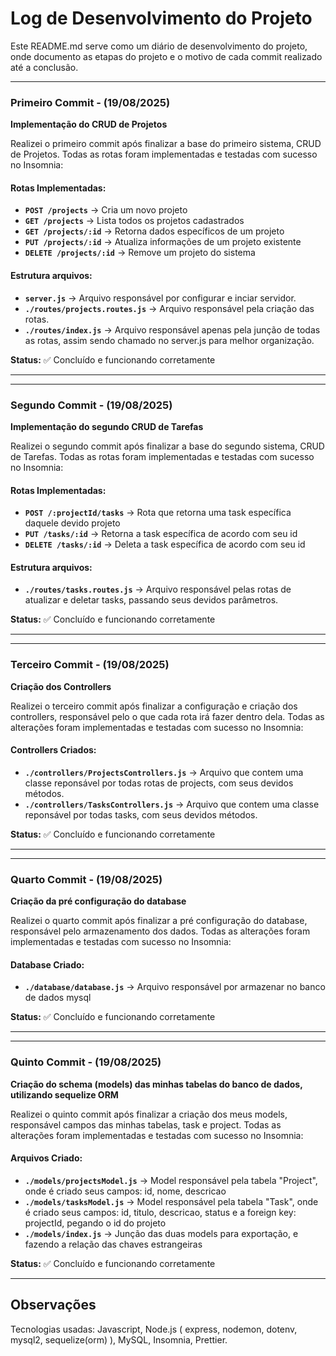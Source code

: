 # Log de Desenvolvimento do Projeto

Este README.md serve como um diário de desenvolvimento do projeto, onde documento as etapas do projeto e o motivo de cada commit realizado até a conclusão.

---

### Primeiro Commit - (19/08/2025)
**Implementação do CRUD de Projetos**

Realizei o primeiro commit após finalizar a base do primeiro sistema, CRUD de Projetos. Todas as rotas foram implementadas e testadas com sucesso no Insomnia:

#### Rotas Implementadas:
- **`POST /projects`** → Cria um novo projeto
- **`GET /projects`** → Lista todos os projetos cadastrados
- **`GET /projects/:id`** → Retorna dados específicos de um projeto
- **`PUT /projects/:id`** → Atualiza informações de um projeto existente
- **`DELETE /projects/:id`** → Remove um projeto do sistema

#### Estrutura arquivos:
- **`server.js`** → Arquivo responsável por configurar e inciar servidor.
- **`./routes/projects.routes.js`** → Arquivo responsável pela criação das rotas.
- **`./routes/index.js`** → Arquivo responsável apenas pela junção de todas as rotas, assim sendo chamado no server.js para melhor organização.

**Status:** ✅ Concluído e funcionando corretamente

---
---

### Segundo Commit - (19/08/2025)
**Implementação do segundo CRUD de Tarefas**

Realizei o segundo commit após finalizar a base do segundo sistema, CRUD de Tarefas. Todas as rotas foram implementadas e testadas com sucesso no Insomnia:

#### Rotas Implementadas:
- **`POST /:projectId/tasks`** → Rota que retorna uma task específica daquele devido projeto
- **`PUT /tasks/:id`** → Retorna a task específica de acordo com seu id
- **`DELETE /tasks/:id`** → Deleta a task específica de acordo com seu id

#### Estrutura arquivos:
- **`./routes/tasks.routes.js`** → Arquivo responsável pelas rotas de atualizar e deletar tasks, passando seus devidos parâmetros.

**Status:** ✅ Concluído e funcionando corretamente

---
---

### Terceiro Commit - (19/08/2025)
**Criação dos Controllers**

Realizei o terceiro commit após finalizar a configuração e criação dos controllers, responsável pelo o que cada rota irá fazer dentro dela. Todas as alterações foram implementadas e testadas com sucesso no Insomnia:

#### Controllers Criados:
- **`./controllers/ProjectsControllers.js`** → Arquivo que contem uma classe reponsável por todas rotas de projects, com seus devidos métodos.
- **`./controllers/TasksControllers.js`** → Arquivo que contem uma classe reponsável por todas tasks, com seus devidos métodos.

**Status:** ✅ Concluído e funcionando corretamente

---
---

### Quarto Commit - (19/08/2025)
**Criação da pré configuração do database**

Realizei o quarto commit após finalizar a pré configuração do database, responsável pelo armazenamento dos dados. Todas as alterações foram implementadas e testadas com sucesso no Insomnia:

#### Database Criado:
- **`./database/database.js`** → Arquivo responsável por armazenar no banco de dados mysql

**Status:** ✅ Concluído e funcionando corretamente

---
---

### Quinto Commit - (19/08/2025)
**Criação do schema (models) das minhas tabelas do banco de dados, utilizando sequelize ORM**

Realizei o quinto commit após finalizar a criação dos meus models, responsável campos das minhas tabelas, task e project. Todas as alterações foram implementadas e testadas com sucesso no Insomnia:

#### Arquivos Criado:
- **`./models/projectsModel.js`** → Model responsável pela tabela "Project", onde é criado seus campos: id, nome, descricao
- **`./models/tasksModel.js`** → Model responsável pela tabela "Task", onde é criado seus campos: id, titulo, descricao, status e a foreign key: projectId, pegando o id do projeto
- **`./models/index.js`** → Junção das duas models para exportação, e fazendo a relação das chaves estrangeiras

**Status:** ✅ Concluído e funcionando corretamente

---

## Observações

Tecnologias usadas: Javascript, Node.js ( express, nodemon, dotenv, mysql2, sequelize(orm) ), MySQL, Insomnia,  Prettier.